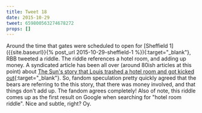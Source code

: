 ```yaml
---
title: Tweet 18
date: 2015-10-29
tweet: 659800563274678272
props: []
---
```

Around the time that gates were scheduled to open for [Sheffield 1]({{site.baseurl}}{% post_url 2015-10-29-sheffield-1 %}){:target="_blank"}, RBB tweeted a riddle. The riddle references a hotel room, and adding up money. A syndicated article has been all over (around 80ish articles at this point) about [The Sun's story that Louis trashed a hotel room and got kicked out](){:target="_blank"}. So, fandom speculation pretty quickly agreed that the bears are referring to the this story, that there was money involved, and that things don't add up. The fandom agrees completely! Also of note, this riddle comes up as the first result on Google when searching for "hotel room riddle". Nice and subtle, right? Oy.
